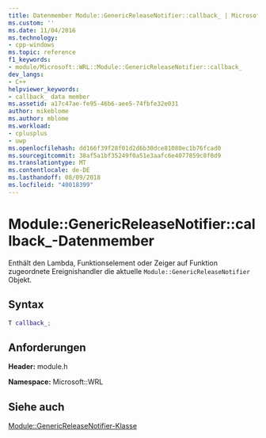 ```yaml
---
title: Datenmember Module::GenericReleaseNotifier::callback_ | Microsoft-Dokumentation
ms.custom: ''
ms.date: 11/04/2016
ms.technology:
- cpp-windows
ms.topic: reference
f1_keywords:
- module/Microsoft::WRL::Module::GenericReleaseNotifier::callback_
dev_langs:
- C++
helpviewer_keywords:
- callback_ data member
ms.assetid: a17c47ae-fe95-46b6-aee5-74fbfe32e031
author: mikeblome
ms.author: mblome
ms.workload:
- cplusplus
- uwp
ms.openlocfilehash: dd166f39f28f01d2d6b30dce81080ec1b76fcad0
ms.sourcegitcommit: 38af5a1bf35249f0a51e3aafc6e4077859c8f0d9
ms.translationtype: MT
ms.contentlocale: de-DE
ms.lasthandoff: 08/09/2018
ms.locfileid: "40018399"
---
```

# <a name="modulegenericreleasenotifiercallback-data-member"></a>Module::GenericReleaseNotifier::callback_-Datenmember
Enthält den Lambda, Funktionselement oder Zeiger auf Funktion zugeordnete Ereignishandler die aktuelle `Module::GenericReleaseNotifier` Objekt.  
  
## <a name="syntax"></a>Syntax  
  
```cpp  
T callback_;  
```  
  
## <a name="requirements"></a>Anforderungen  
 **Header:** module.h  
  
 **Namespace:** Microsoft::WRL  
  
## <a name="see-also"></a>Siehe auch  
 [Module::GenericReleaseNotifier-Klasse](../windows/module-genericreleasenotifier-class.md)